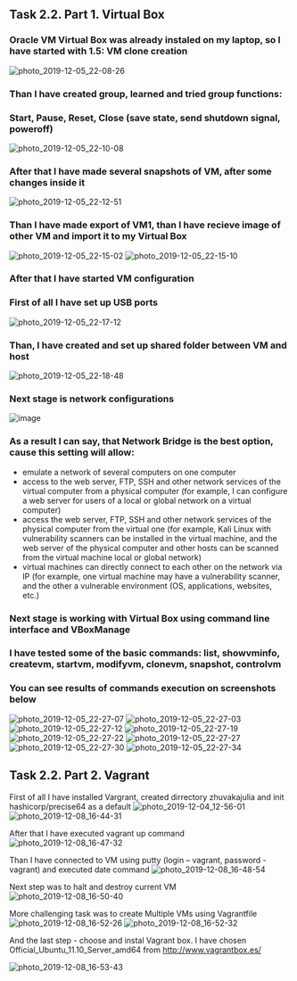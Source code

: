 ## Task 2.2. Part 1. Virtual Box

### Oracle VM Virtual Box was already instaled on my laptop, so I have started with 1.5: VM clone creation
![photo_2019-12-05_22-08-26](https://user-images.githubusercontent.com/58468159/70269824-ce86ab00-17ab-11ea-893e-e5acd6cd367c.jpg)

### Than I have created group, learned and tried group functions:
### Start, Pause, Reset, Close (save state, send shutdown signal, poweroff)
![photo_2019-12-05_22-10-08](https://user-images.githubusercontent.com/58468159/70269928-055cc100-17ac-11ea-8fca-e39f2bd2f62b.jpg)

### After that I have made several snapshots of VM, after some changes inside it
![photo_2019-12-05_22-12-51](https://user-images.githubusercontent.com/58468159/70270142-67b5c180-17ac-11ea-9ee0-192065ae0d9b.jpg)

### Than I have made export of VM1, than I have recieve image of other VM and import it to my Virtual Box

![photo_2019-12-05_22-15-02](https://user-images.githubusercontent.com/58468159/70270281-bb280f80-17ac-11ea-8b76-95394df548d5.jpg)
![photo_2019-12-05_22-15-10](https://user-images.githubusercontent.com/58468159/70270289-bebb9680-17ac-11ea-99eb-1fcb997f62ba.jpg)

### After that I have started VM configuration
### First of all I have set up USB ports

![photo_2019-12-05_22-17-12](https://user-images.githubusercontent.com/58468159/70270414-080be600-17ad-11ea-93ae-7c7d3bcc8555.jpg)

### Than, I have created and set up shared folder between VM and host
![photo_2019-12-05_22-18-48](https://user-images.githubusercontent.com/58468159/70270492-3c7fa200-17ad-11ea-8161-f0cc2fdd104d.jpg)


### Next stage is network configurations 
![image](https://user-images.githubusercontent.com/58468159/70270547-5620e980-17ad-11ea-953d-b2f2411e3cca.png)


### As a result I can say, that Network Bridge is the best option, cause this setting will allow:	
	
* emulate a network of several computers on one computer	
* access to the web server, FTP, SSH and other network services of the virtual computer from a physical computer (for example, I can configure a web server for users of a local or global network on a virtual computer)
* access the web server, FTP, SSH and other network services of the physical computer from the virtual one (for example, Kali Linux with vulnerability scanners can be installed in the virtual machine, and the web server of the physical computer and other hosts can be scanned from the virtual machine local or global network)	
* virtual machines can directly connect to each other on the network via IP (for example, one virtual machine may have a vulnerability scanner, and the other a vulnerable environment (OS, applications, websites, etc.)	

### Next stage is working with Virtual Box using command line interface and VBoxManage
### I have tested some of the basic commands: list, showvminfo, createvm, startvm, modifyvm, clonevm, snapshot, controlvm
### You can see results of commands execution on screenshots below

![photo_2019-12-05_22-27-07](https://user-images.githubusercontent.com/58468159/70271124-77360a00-17ae-11ea-92d5-2d0b39e23c23.jpg)
![photo_2019-12-05_22-27-03](https://user-images.githubusercontent.com/58468159/70271123-769d7380-17ae-11ea-87ee-2834e0ca6367.jpg)
![photo_2019-12-05_22-27-12](https://user-images.githubusercontent.com/58468159/70271125-77360a00-17ae-11ea-8f61-afcd7fe20d61.jpg)
![photo_2019-12-05_22-27-19](https://user-images.githubusercontent.com/58468159/70271114-7604dd00-17ae-11ea-9aed-c8c5f8e09add.jpg)
![photo_2019-12-05_22-27-22](https://user-images.githubusercontent.com/58468159/70271116-769d7380-17ae-11ea-9a40-d6fcad843d73.jpg)
![photo_2019-12-05_22-27-27](https://user-images.githubusercontent.com/58468159/70271119-769d7380-17ae-11ea-8795-661bb54788aa.jpg)
![photo_2019-12-05_22-27-30](https://user-images.githubusercontent.com/58468159/70271120-769d7380-17ae-11ea-8725-d6d2c3aa553d.jpg)
![photo_2019-12-05_22-27-34](https://user-images.githubusercontent.com/58468159/70271122-769d7380-17ae-11ea-9f0b-445157957c55.jpg)



## Task 2.2. Part 2. Vagrant

First of all I have installed Vargrant, created dirrectory zhuvakajulia and init hashicorp/precise64 as a default
![photo_2019-12-04_12-56-01](https://user-images.githubusercontent.com/58468159/70391096-1723ab80-19da-11ea-821c-c2f87271ffd5.jpg)
![photo_2019-12-08_16-44-31](https://user-images.githubusercontent.com/58468159/70391099-1db22300-19da-11ea-8445-a9ec4b2a7eed.jpg)

After that I have executed vagrant up command
![photo_2019-12-08_16-47-32](https://user-images.githubusercontent.com/58468159/70391127-7681bb80-19da-11ea-8c5e-0b68d2053107.jpg)

Than I have connected to VM using putty (login – vagrant, password - vagrant) and executed date command
![photo_2019-12-08_16-48-54](https://user-images.githubusercontent.com/58468159/70391144-a335d300-19da-11ea-9826-831f134bdf2a.jpg)

Next step was to halt and destroy current VM
![photo_2019-12-08_16-50-40](https://user-images.githubusercontent.com/58468159/70391171-e1cb8d80-19da-11ea-9399-5b6dbd2bc8f5.jpg)

More challenging task was to create Multiple VMs using Vagrantfile
![photo_2019-12-08_16-52-26](https://user-images.githubusercontent.com/58468159/70391205-2bb47380-19db-11ea-9d79-19f466e70f8a.jpg)
![photo_2019-12-08_16-52-32](https://user-images.githubusercontent.com/58468159/70391206-2bb47380-19db-11ea-9688-d6b8cdaaa38c.jpg)

And the last step - choose and instal Vagrant box. I have chosen Official_Ubuntu_11.10_Server_amd64 from http://www.vagrantbox.es/

![photo_2019-12-08_16-53-43](https://user-images.githubusercontent.com/58468159/70391218-4f77b980-19db-11ea-9680-63ba43618038.jpg)


